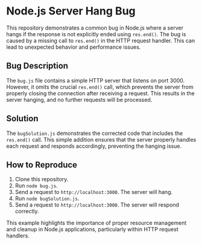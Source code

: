 # Node.js Server Hang Bug
This repository demonstrates a common bug in Node.js where a server hangs if the response is not explicitly ended using `res.end()`.  The bug is caused by a missing call to `res.end()` in the HTTP request handler. This can lead to unexpected behavior and performance issues.

## Bug Description
The `bug.js` file contains a simple HTTP server that listens on port 3000.  However, it omits the crucial `res.end()` call, which prevents the server from properly closing the connection after receiving a request. This results in the server hanging, and no further requests will be processed.

## Solution
The `bugSolution.js` demonstrates the corrected code that includes the `res.end()` call. This simple addition ensures that the server properly handles each request and responds accordingly, preventing the hanging issue.

## How to Reproduce
1. Clone this repository.
2. Run `node bug.js`.
3. Send a request to `http://localhost:3000`. The server will hang.
4. Run `node bugSolution.js`.
5. Send a request to `http://localhost:3000`. The server will respond correctly.

This example highlights the importance of proper resource management and cleanup in Node.js applications, particularly within HTTP request handlers.
